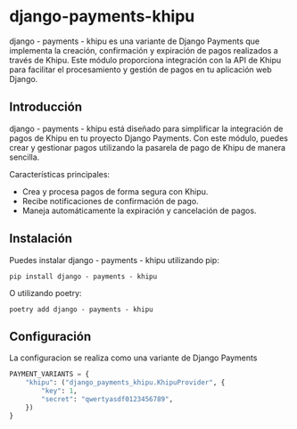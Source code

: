 # django-payments-khipu

django - payments - khipu es una variante de Django Payments que implementa la
creación, confirmación y expiración de pagos realizados a través de Khipu. Este
módulo proporciona integración con la API de Khipu para facilitar el
procesamiento y gestión de pagos en tu aplicación web Django.

## Introducción

django - payments - khipu está diseñado para simplificar la integración de
pagos de Khipu en tu proyecto Django Payments. Con este módulo, puedes crear y
gestionar pagos utilizando la pasarela de pago de Khipu de manera sencilla.

Características principales:

- Crea y procesa pagos de forma segura con Khipu.
- Recibe notificaciones de confirmación de pago.
- Maneja automáticamente la expiración y cancelación de pagos.

## Instalación

Puedes instalar django - payments - khipu utilizando pip:

```shell
pip install django - payments - khipu
```

O utilizando poetry:

```shell
poetry add django - payments - khipu
```

## Configuración

La configuracion se realiza como una variante de Django Payments

```python
PAYMENT_VARIANTS = {
    "khipu": ("django_payments_khipu.KhipuProvider", {
        "key": 1,
        "secret": "qwertyasdf0123456789",
    })
}
```
